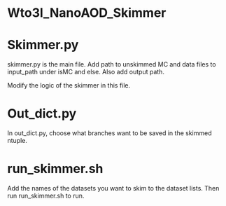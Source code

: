# Wto3l_NanoAOD_Skimmer

# Skimmer.py

skimmer.py is the main file. Add path to unskimmed MC and data files to input_path under isMC and else. Also add output path.

Modify the logic of the skimmer in this file.

# Out_dict.py

In out_dict.py, choose what branches want to be saved in the skimmed ntuple.

# run_skimmer.sh

Add the names of the datasets you want to skim to the dataset lists. Then run run_skimmer.sh to run.
